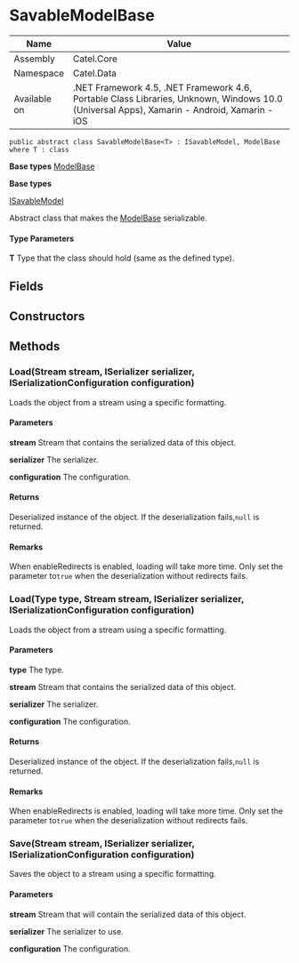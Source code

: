

# SavableModelBase

Name|Value
---|---
Assembly|Catel.Core
Namespace|Catel.Data
Available on|.NET Framework 4.5, .NET Framework 4.6, Portable Class Libraries, Unknown, Windows 10.0 (Universal Apps), Xamarin - Android, Xamarin - iOS

```
public abstract class SavableModelBase<T> : ISavableModel, ModelBase where T : class 
```

**Base types**
[ModelBase](/Catel.Core\Catel\Data\ModelBase.md)

**Base types**

[ISavableModel](/Catel.Core\Catel\Data\ISavableModel.md)


Abstract class that makes the [ModelBase](#) serializable.

#### Type Parameters

**T**
Type that the class should hold (same as the defined type).



## Fields

## Constructors

## Methods

### Load(Stream stream, ISerializer serializer, ISerializationConfiguration configuration)

Loads the object from a stream using a specific formatting.

#### Parameters

**stream**
Stream that contains the serialized data of this object.

**serializer**
The serializer.

**configuration**
The configuration.

#### Returns

Deserialized instance of the object. If the deserialization fails,`null` is returned.

#### Remarks

When enableRedirects is enabled, loading will take more time. Only set the parameter to`true` when the deserialization without redirects fails.



### Load(Type type, Stream stream, ISerializer serializer, ISerializationConfiguration configuration)

Loads the object from a stream using a specific formatting.

#### Parameters

**type**
The type.

**stream**
Stream that contains the serialized data of this object.

**serializer**
The serializer.

**configuration**
The configuration.

#### Returns

Deserialized instance of the object. If the deserialization fails,`null` is returned.

#### Remarks

When enableRedirects is enabled, loading will take more time. Only set the parameter to`true` when the deserialization without redirects fails.



### Save(Stream stream, ISerializer serializer, ISerializationConfiguration configuration)

Saves the object to a stream using a specific formatting.

#### Parameters

**stream**
Stream that will contain the serialized data of this object.

**serializer**
The serializer to use.

**configuration**
The configuration.



